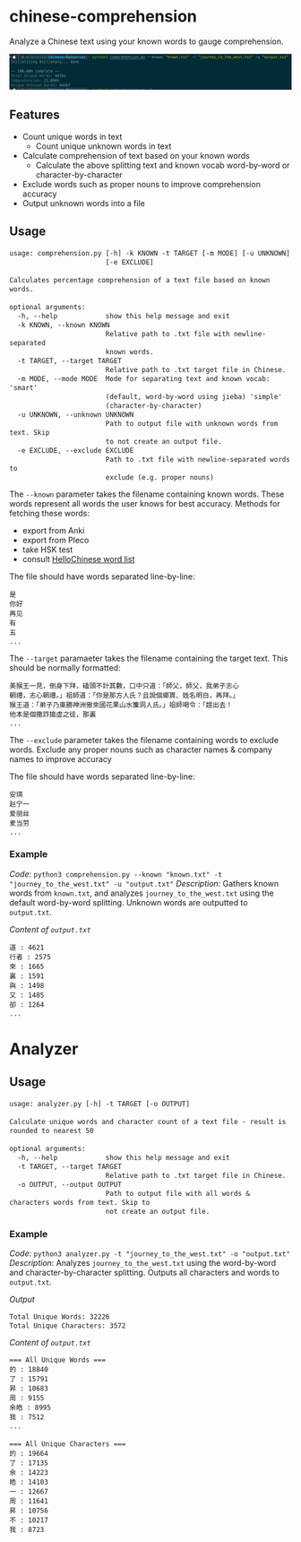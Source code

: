 # chinese-comprehension
Analyze a Chinese text using your known words to gauge comprehension.

![](result.png)
## Features
- Count unique words in text
  - Count unique unknown words in text
- Calculate comprehension of text based on your known words
  - Calculate the above splitting text and known vocab word-by-word or character-by-character
- Exclude words such as proper nouns to improve comprehension accuracy 
- Output unknown words into a file

## Usage
```
usage: comprehension.py [-h] -k KNOWN -t TARGET [-m MODE] [-u UNKNOWN]
                        [-e EXCLUDE]

Calculates percentage comprehension of a text file based on known words.

optional arguments:
  -h, --help            show this help message and exit
  -k KNOWN, --known KNOWN
                        Relative path to .txt file with newline-separated
                        known words.
  -t TARGET, --target TARGET
                        Relative path to .txt target file in Chinese.
  -m MODE, --mode MODE  Mode for separating text and known vocab: 'smart'
                        (default, word-by-word using jieba) 'simple'
                        (character-by-character)
  -u UNKNOWN, --unknown UNKNOWN
                        Path to output file with unknown words from text. Skip
                        to not create an output file.
  -e EXCLUDE, --exclude EXCLUDE
                        Path to .txt file with newline-separated words to
                        exclude (e.g. proper nouns)
```

The `--known` parameter takes the filename containing known words. These words represent all words the user knows for best accuracy. Methods for fetching these words:
- export from Anki
- export from Pleco
- take HSK test
- consult [HelloChinese word list](https://docs.google.com/spreadsheets/d/1PppWybtv_ch5QMqtWlU4kAm08uFuhYK-6HGVnGeT63Y/edit#gid=121546596)

The file should have words separated line-by-line:
```
是
你好
再见
有
五
...
```

The `--target` paramaeter takes the filename containing the target text. This should be normally formatted:
```
美猴王一見，倒身下拜，磕頭不計其數，口中只道：「師父，師父，我弟子志心
朝禮，志心朝禮。」祖師道：「你是那方人氏？且說個鄉貫、姓名明白，再拜。」
猴王道：「弟子乃東勝神洲傲來國花果山水簾洞人氏。」祖師喝令：「趕出去！
他本是個撒詐搗虛之徒，那裏
...
```

The `--exclude` parameter takes the filename containing words to exclude words. Exclude any proper nouns such as character names & company names to improve accuracy

The file should have words separated line-by-line:
```
安琪
赵宁一
爱丽丝
麦当劳
...
```

### Example

*Code*: `python3 comprehension.py --known "known.txt" -t "journey_to_the_west.txt" -u "output.txt"`
*Description*: Gathers known words from `known.txt`, and analyzes `journey_to_the_west.txt` using the default word-by-word splitting. Unknown words are outputted to `output.txt`.

*Content of `output.txt`*
```
道 : 4621
行者 : 2575
來 : 1665
裏 : 1591
與 : 1498
又 : 1485
卻 : 1264
...
```

# Analyzer

## Usage
```
usage: analyzer.py [-h] -t TARGET [-o OUTPUT]

Calculate unique words and character count of a text file - result is rounded to nearest 50

optional arguments:
  -h, --help            show this help message and exit
  -t TARGET, --target TARGET
                        Relative path to .txt target file in Chinese.
  -o OUTPUT, --output OUTPUT
                        Path to output file with all words & characters words from text. Skip to
                        not create an output file.
```

### Example

*Code*: `python3 analyzer.py -t "journey_to_the_west.txt" -o "output.txt"`
*Description*: Analyzes `journey_to_the_west.txt` using the word-by-word and character-by-character splitting. Outputs all characters and words to `output.txt`.

*Output*
```
Total Unique Words: 32226
Total Unique Characters: 3572
```

*Content of `output.txt`*
```
=== All Unique Words ===
的 : 18840
了 : 15791
昇 : 10683
周 : 9155
余皓 : 8995
我 : 7512
...

=== All Unique Characters ===
的 : 19664
了 : 17135
余 : 14223
皓 : 14103
一 : 12667
周 : 11641
昇 : 10756
不 : 10217
我 : 8723
```
